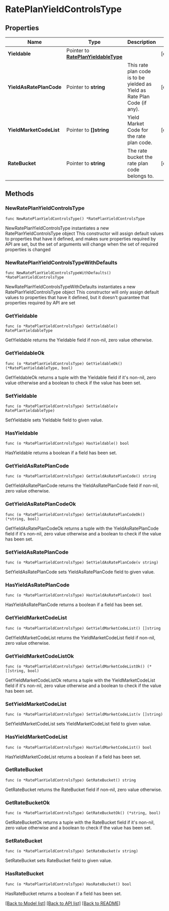 # RatePlanYieldControlsType

## Properties

Name | Type | Description | Notes
------------ | ------------- | ------------- | -------------
**Yieldable** | Pointer to [**RatePlanYieldableType**](RatePlanYieldableType.md) |  | [optional] 
**YieldAsRatePlanCode** | Pointer to **string** | This rate plan code is to be yielded as Yield as Rate Plan Code (if any). | [optional] 
**YieldMarketCodeList** | Pointer to **[]string** | Yield Market Code for the rate plan code. | [optional] 
**RateBucket** | Pointer to **string** | The rate bucket the rate plan code belongs to. | [optional] 

## Methods

### NewRatePlanYieldControlsType

`func NewRatePlanYieldControlsType() *RatePlanYieldControlsType`

NewRatePlanYieldControlsType instantiates a new RatePlanYieldControlsType object
This constructor will assign default values to properties that have it defined,
and makes sure properties required by API are set, but the set of arguments
will change when the set of required properties is changed

### NewRatePlanYieldControlsTypeWithDefaults

`func NewRatePlanYieldControlsTypeWithDefaults() *RatePlanYieldControlsType`

NewRatePlanYieldControlsTypeWithDefaults instantiates a new RatePlanYieldControlsType object
This constructor will only assign default values to properties that have it defined,
but it doesn't guarantee that properties required by API are set

### GetYieldable

`func (o *RatePlanYieldControlsType) GetYieldable() RatePlanYieldableType`

GetYieldable returns the Yieldable field if non-nil, zero value otherwise.

### GetYieldableOk

`func (o *RatePlanYieldControlsType) GetYieldableOk() (*RatePlanYieldableType, bool)`

GetYieldableOk returns a tuple with the Yieldable field if it's non-nil, zero value otherwise
and a boolean to check if the value has been set.

### SetYieldable

`func (o *RatePlanYieldControlsType) SetYieldable(v RatePlanYieldableType)`

SetYieldable sets Yieldable field to given value.

### HasYieldable

`func (o *RatePlanYieldControlsType) HasYieldable() bool`

HasYieldable returns a boolean if a field has been set.

### GetYieldAsRatePlanCode

`func (o *RatePlanYieldControlsType) GetYieldAsRatePlanCode() string`

GetYieldAsRatePlanCode returns the YieldAsRatePlanCode field if non-nil, zero value otherwise.

### GetYieldAsRatePlanCodeOk

`func (o *RatePlanYieldControlsType) GetYieldAsRatePlanCodeOk() (*string, bool)`

GetYieldAsRatePlanCodeOk returns a tuple with the YieldAsRatePlanCode field if it's non-nil, zero value otherwise
and a boolean to check if the value has been set.

### SetYieldAsRatePlanCode

`func (o *RatePlanYieldControlsType) SetYieldAsRatePlanCode(v string)`

SetYieldAsRatePlanCode sets YieldAsRatePlanCode field to given value.

### HasYieldAsRatePlanCode

`func (o *RatePlanYieldControlsType) HasYieldAsRatePlanCode() bool`

HasYieldAsRatePlanCode returns a boolean if a field has been set.

### GetYieldMarketCodeList

`func (o *RatePlanYieldControlsType) GetYieldMarketCodeList() []string`

GetYieldMarketCodeList returns the YieldMarketCodeList field if non-nil, zero value otherwise.

### GetYieldMarketCodeListOk

`func (o *RatePlanYieldControlsType) GetYieldMarketCodeListOk() (*[]string, bool)`

GetYieldMarketCodeListOk returns a tuple with the YieldMarketCodeList field if it's non-nil, zero value otherwise
and a boolean to check if the value has been set.

### SetYieldMarketCodeList

`func (o *RatePlanYieldControlsType) SetYieldMarketCodeList(v []string)`

SetYieldMarketCodeList sets YieldMarketCodeList field to given value.

### HasYieldMarketCodeList

`func (o *RatePlanYieldControlsType) HasYieldMarketCodeList() bool`

HasYieldMarketCodeList returns a boolean if a field has been set.

### GetRateBucket

`func (o *RatePlanYieldControlsType) GetRateBucket() string`

GetRateBucket returns the RateBucket field if non-nil, zero value otherwise.

### GetRateBucketOk

`func (o *RatePlanYieldControlsType) GetRateBucketOk() (*string, bool)`

GetRateBucketOk returns a tuple with the RateBucket field if it's non-nil, zero value otherwise
and a boolean to check if the value has been set.

### SetRateBucket

`func (o *RatePlanYieldControlsType) SetRateBucket(v string)`

SetRateBucket sets RateBucket field to given value.

### HasRateBucket

`func (o *RatePlanYieldControlsType) HasRateBucket() bool`

HasRateBucket returns a boolean if a field has been set.


[[Back to Model list]](../README.md#documentation-for-models) [[Back to API list]](../README.md#documentation-for-api-endpoints) [[Back to README]](../README.md)


